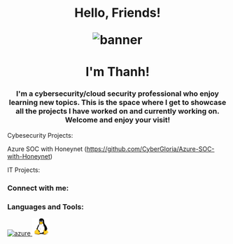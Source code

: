 <h1 align="center">Hello, Friends!
  
![banner](https://i.imgur.com/fex6YLS.png)

<h1 align="center">I'm Thanh!</h1>
<h3 align="center">I'm a cybersecurity/cloud security professional who enjoy learning new topics. This is the space where I get to showcase all the projects I have worked on and currently working on. Welcome and enjoy your visit!</h3>

  
Cybesecurity Projects: 

Azure SOC with Honeynet (https://github.com/CyberGloria/Azure-SOC-with-Honeynet)

 
 IT Projects:

<h3 align="left">Connect with me:</h3>
<p align="left">
</p>

<h3 align="left">Languages and Tools:</h3>
<p align="left"> <a href="https://azure.microsoft.com/en-in/" target="_blank" rel="noreferrer"> <img src="https://www.vectorlogo.zone/logos/microsoft_azure/microsoft_azure-icon.svg" alt="azure" width="40" height="40"/> </a> <a href="https://www.linux.org/" target="_blank" rel="noreferrer"> <img src="https://raw.githubusercontent.com/devicons/devicon/master/icons/linux/linux-original.svg" alt="linux" width="40" height="40"/> </a> </p>
